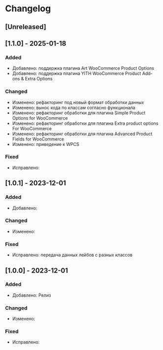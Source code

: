 # Changelog

## [Unreleased]

## [1.1.0] - 2025-01-18

### Added

- Добавлено: поддержка плагина Art WooCommerce Product Options
- Добавлено: поддержка плагина YITH WooCommerce Product Add-ons & Extra Options

### Changed

- Изменено: рефакторинг под новый формат обработки данных
- Изменено: вынос кода по классам согласно функционала
- Изменено: рефакторинг обработки для плагина Simple Product Options for WooCommerce
- Изменено: рефакторинг обработки для плагина Extra product options For WooCommerce
- Изменено: рефакторинг обработки для плагина Advanced Product Fields for WooCommerce
- Изменено: приведение к WPCS

### Fixed

- Исправлено:

## [1.0.1] - 2023-12-01

### Added

- Добавлено:

### Changed

- Изменено:

### Fixed

- Исправлено: передача данных лейбов с разных классов

## [1.0.0] - 2023-12-01

### Added

- Добавлено: Релиз

### Changed

- Изменено:

### Fixed

- Исправлено:



